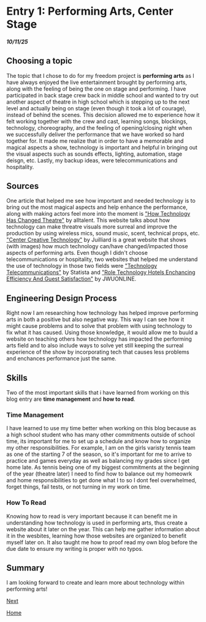 # Entry 1: Performing Arts, Center Stage
##### 10/11/25

## Choosing a topic

The topic that I chose to do for my freedom project is __performing arts__ as I have always enjoyed the live entertainment brought by performing arts, along with the feeling of being the one on stage and performing. I have participated in back stage crew back in middle school and wanted to try out another aspect of theatre in high school which is stepping up to the next level and actually being on stage (even though it took a lot of courage), instead of behind the scenes. This decision allowed me to experience how it felt working together with the crew and cast, learning songs, blockings, technology, choreography, and the feeling of opening/closing night when we successfully deliver the performance that we have worked so hard together for. It made me realize that in order to have a memorable and magical aspects a show, technology is important and helpful in bringing out the visual aspects such as sounds effects, lighting, automation, stage deisgn, etc. Lastly, my backup ideas, were telecommunications and hospitality.

## Sources

One article that helped me see how important and needed technology is to bring out the most magical aspects and help enhance the performance, along with making actors feel more into the moment is ["How Technology Has Changed Theatre"](https://www.alltalent.com/article/how-technology-has-changed-the-theatre) by alltalent. This website talks about how technology can make threatre visuals more surreal and improve the production by using wireless mics, sound music, scent, technical props, etc. ["Center Creative Technology"](https://www.juilliard.edu/stage-beyond/center-creative-technology) by Juilliard is a great website that shows (with images) how much technology can/have changed/impacted those aspects of performing arts. Even though I didn't choose telecommunications or hospitality, two websites that helped me understand the use of technology in those two fields were ["Technology Telecommunications"](https://www.statista.com/markets/418/technology-telecommunications/?srsltid=AfmBOoo8tP5NQohZwbx9y0QfvupULaCcKdxw-I2l56qTmEzoUmPvNX_o) by Statista and ["Role Technology Hotels Enchancing Efficiency And Guest Satisfaction"](https://online.jwu.edu/blog/role-technology-hotels-enhancing-efficiency-and-guest-satisfaction/) by JWUONLINE.

## Engineering Design Process

Right now I am researching how technology has helped improve performing arts in both a positive but also negative way. This way I can see how it might cause problems and to solve that problem with using technology to fix what it has caused. Using those knowledge, it would allow me to buuld a website on teaching others how technology has impacted the performing arts field and to also include ways to solve yet still keeping the surreal experience of the show by incorporating tech that causes less problems and enchances performance just the same.

## Skills

Two of the most important skills that i have learned from working on this blog entry are __time management__ and __how to read__.

### Time Management

I have learned to use my time better when working on this blog because as a high school student who has many other commitments outside of school time, its important for me to set up a schedule and know how to organize my other responsibilities. For example, I am on the girls varisty tennis team as one of the starting 7 of the season, so it's important for me to arrive to practice and games everyday as well as balancing my grades since I get home late. As tennis being one of my biggest commitments at the beginning of the year (theatre later) I need to find how to balance out my homeowrk and home responsibilities to get done what  I to so I dont feel overwhelmed, forget things, fail tests, or not turning in my work on time.

### How To Read

Knowing how to read is very important because it can benefit me in understanding how technology is used in performing arts, thus create a website about it later on the year. This can help me gather information about it in the wesbites, learning how those websites are organized to benefit myself later on. It also taught me how to proof read my own blog before the due date to ensure my writing is proper with no typos.

## Summary

I am looking forward to create and learn more about technology within performing arts!

[Next](entry02.md)

[Home](../README.md)
